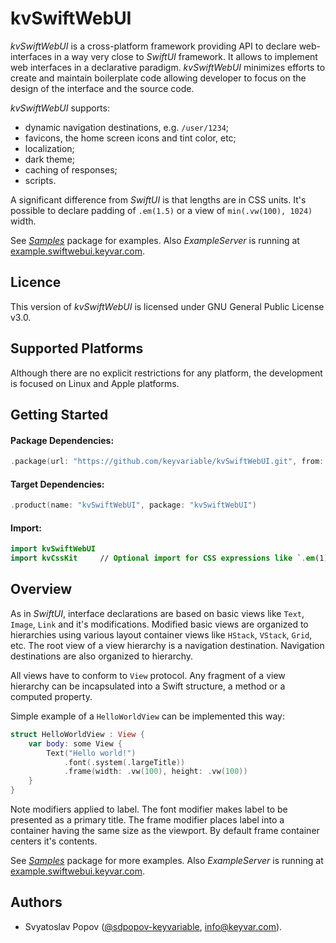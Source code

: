 # kvSwiftWebUI

*kvSwiftWebUI* is a cross-platform framework providing API to declare web-interfaces in a way very close to *SwiftUI* framework.
It allows to implement web interfaces in a declarative paradigm.
*kvSwiftWebUI* minimizes efforts to create and maintain boilerplate code
allowing developer to focus on the design of the interface and the source code.

*kvSwiftWebUI* supports:
- dynamic navigation destinations, e.g. `/user/1234`;
- favicons, the home screen icons and tint color, etc;
- localization;
- dark theme;
- caching of responses;
- scripts.

A significant difference from *SwiftUI* is that lengths are in CSS units.
It's possible to declare padding of `.em(1.5)` or a view of `min(.vw(100), 1024)` width.

See [*Samples*](./Samples) package for examples.
Also *ExampleServer* is running at [example.swiftwebui.keyvar.com](https://example.swiftwebui.keyvar.com).


## Licence

This version of *kvSwiftWebUI* is licensed under GNU General Public License v3.0.


## Supported Platforms

Although there are no explicit restrictions for any platform, the development is focused on Linux and Apple platforms.


## Getting Started

#### Package Dependencies:
```swift
.package(url: "https://github.com/keyvariable/kvSwiftWebUI.git", from: "0.3.0")
```
#### Target Dependencies:
```swift
.product(name: "kvSwiftWebUI", package: "kvSwiftWebUI")
```
#### Import:
```swift
import kvSwiftWebUI
import kvCssKit     // Optional import for CSS expressions like `.em(1) + .rem(0.5)`.
```


## Overview

As in *SwiftUI*, interface declarations are based on basic views like `Text`, `Image`, `Link` and it's modifications.
Modified basic views are organized to hierarchies using various layout container views like `HStack`, `VStack`, `Grid`, etc.
The root view of a view hierarchy is a navigation destination.
Navigation destinations are also organized to hierarchy.

All views have to conform to `View` protocol.
Any fragment of a view hierarchy can be incapsulated into a Swift structure, a method or a computed property.

Simple example of a `HelloWorldView` can be implemented this way:
```swift
struct HelloWorldView : View {
    var body: some View {
        Text("Hello world!")
            .font(.system(.largeTitle))
            .frame(width: .vw(100), height: .vw(100))
    }
}
```
Note modifiers applied to label.
The font modifier makes label to be presented as a primary title.
The frame modifier places label into a container having the same size as the viewport.
By default frame container centers it's contents.

See [*Samples*](./Samples) package for more examples.
Also *ExampleServer* is running at [example.swiftwebui.keyvar.com](https://example.swiftwebui.keyvar.com).


## Authors

- Svyatoslav Popov ([@sdpopov-keyvariable](https://github.com/sdpopov-keyvariable), [info@keyvar.com](mailto:info@keyvar.com)).
